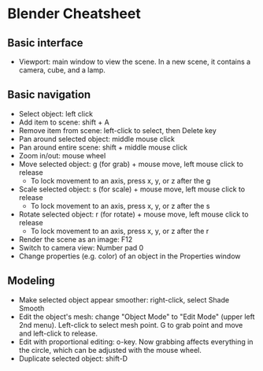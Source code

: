 # Blender Cheatsheet

## Basic interface

- Viewport: main window to view the scene. In a new scene, it contains a camera, cube, and a lamp.

## Basic navigation

- Select object: left click
- Add item to scene: shift + A
- Remove item from scene: left-click to select, then Delete key
- Pan around selected object: middle mouse click
- Pan around entire scene: shift + middle mouse click
- Zoom in/out: mouse wheel
- Move selected object: g (for grab) + mouse move, left mouse click to release
  - To lock movement to an axis, press x, y, or z after the g
- Scale selected object: s (for scale) + mouse move, left mouse click to release
  - To lock movement to an axis, press x, y, or z after the s
- Rotate selected object: r (for rotate) + mouse move, left mouse click to release
  - To lock movement to an axis, press x, y, or z after the r
- Render the scene as an image: F12
- Switch to camera view: Number pad 0
- Change properties (e.g. color) of an object in the Properties window

## Modeling

- Make selected object appear smoother: right-click, select Shade Smooth
- Edit the object's mesh: change "Object Mode" to "Edit Mode" (upper left 2nd menu). Left-click to select mesh point. G to grab point and move and left-click to release.
- Edit with proportional editing: o-key. Now grabbing affects everything in the circle, which can be adjusted with the mouse wheel.
- Duplicate selected object: shift-D
